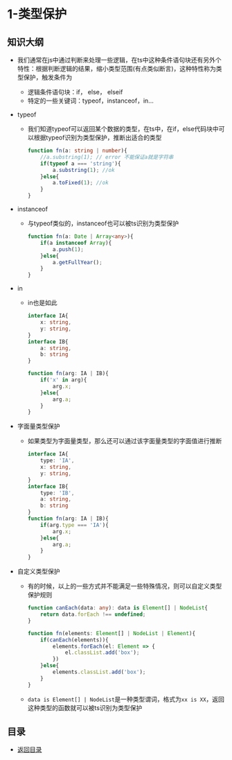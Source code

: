 # 1-类型保护 

## 知识大纲

* 我们通常在js中通过判断来处理一些逻辑，在ts中这种条件语句块还有另外个特性：根据判断逻辑的结果，缩小类型范围(有点类似断言)，这种特性称为类型保护，触发条件为
    * 逻辑条件语句块：if， else， elseif
    * 特定的一些关键词：typeof，instanceof，in...

* typeof
    * 我们知道typeof可以返回某个数据的类型，在ts中，在if，else代码块中可以根据typeof识别为类型保护，推断出适合的类型
        ```ts
        function fn(a: string | number){
            //a.substring(1); // error 不能保证a就是字符串
            if(typeof a === 'string'){
                a.substring(1); //ok
            }else{
                a.toFixed(1); //ok
            }
        }
        ```  

* instanceof
    * 与typeof类似的，instanceof也可以被ts识别为类型保护
        ```ts
        function fn(a: Date | Array<any>){
            if(a instanceof Array){
                a.push(1);
            }else{
                a.getFullYear();
            }
        }
        ```          

* in
    * in也是如此
        ```ts
        interface IA{
            x: string,
            y: string,
        }
        interface IB{
            a: string,
            b: string
        }

        function fn(arg: IA | IB){
            if('x' in arg){
                arg.x;
            }else{
                arg.a;
            }
        }
        ```

* 字面量类型保护
    * 如果类型为字面量类型，那么还可以通过该字面量类型的字面值进行推断
        ```ts
        interface IA{
            type: 'IA',
            x: string,
            y: string,
        }
        interface IB{
            type: 'IB',
            a: string,
            b: string
        }
        function fn(arg: IA | IB){
            if(arg.type === 'IA'){
                arg.x;
            }else{
                arg.a;
            }
        }
        ```  

* 自定义类型保护
    * 有的时候，以上的一些方式并不能满足一些特殊情况，则可以自定义类型保护规则
        ```ts
        function canEach(data: any): data is Element[] | NodeList{
            return data.forEach !== undefined;
        }

        function fn(elements: Element[] | NodeList | Element){
            if(canEach(elements)){
                elements.forEach(el: Element => {
                    el.classList.add('box');
                })
            }else{
                elements.classList.add('box');
            }
        }
        ```  
    * `data is Element[] | NodeList`是一种类型谓词，格式为`xx is XX`，返回这种类型的函数就可以被ts识别为类型保护                 


## 目录

* [返回目录](../../README.md)